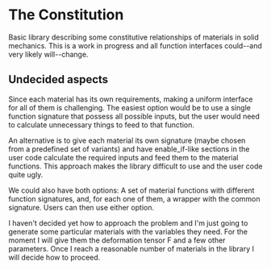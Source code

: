 # The Constitution
Basic library describing some constitutive relationships of materials in solid mechanics.
This is a work in progress and all function interfaces could--and very likely will--change. 

## Undecided aspects
Since each material has its own requirements, making a uniform interface for all of them is challenging. The easiest option would be to use a single function signature that possess all possible inputs, but the user would need to calculate unnecessary things to feed to that function. 

An alternative is to give each material its own signature (maybe chosen from a predefined set of variants) and have enable_if-like sections in the user code calculate the required inputs and feed them to the material functions. This approach makes the library difficult to use and the user code quite ugly.

We could also have both options: A set of material functions with different function signatures, and, for each one of them, a wrapper with the common signature. Users can then use either option. 

I haven't decided yet how to approach the problem and I'm just going to generate some particular materials with the variables they need. For the moment I will give them the deformation tensor F and a few other parameters. Once I reach a reasonable number of materials in the library I will decide how to proceed.